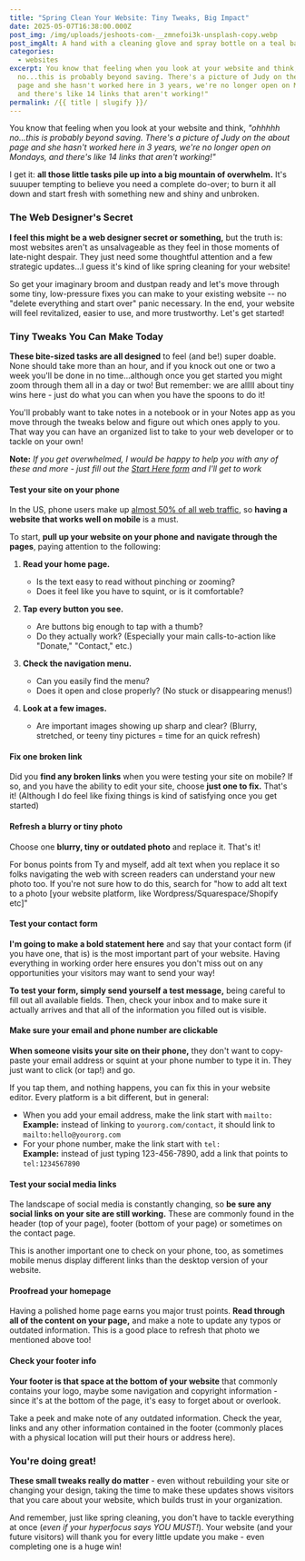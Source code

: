 ```yaml
---
title: "Spring Clean Your Website: Tiny Tweaks, Big Impact"
date: 2025-05-07T16:38:00.000Z
post_img: /img/uploads/jeshoots-com-__zmnefoi3k-unsplash-copy.webp
post_imgAlt: A hand with a cleaning glove and spray bottle on a teal background
categories:
  - websites
excerpt: You know that feeling when you look at your website and think, "ohhhhh
  no...this is probably beyond saving. There's a picture of Judy on the about
  page and she hasn't worked here in 3 years, we're no longer open on Mondays,
  and there's like 14 links that aren't working!"
permalink: /{{ title | slugify }}/
---
```

You know that feeling when you look at your website and think, *"ohhhhh no...this is probably beyond saving. There's a picture of Judy on the about page and she hasn't worked here in 3 years, we're no longer open on Mondays, and there's like 14 links that aren't working!"*

I get it: **all those little tasks pile up into a big mountain of overwhelm.** It's suuuper tempting to believe you need a complete do-over; to burn it all down and start fresh with something new and shiny and unbroken. 

### The Web Designer's Secret

**I feel this might be a web designer secret or something,** but the truth is: most websites aren't as unsalvageable as they feel in those moments of late-night despair. They just need some thoughtful attention and a few strategic updates...I guess it's kind of like spring cleaning for your website!

So get your imaginary broom and dustpan ready and let's move through some tiny, low-pressure fixes you can make to your existing website -- no "delete everything and start over" panic necessary. In the end, your website will feel revitalized, easier to use, and more trustworthy. Let's get started!

### Tiny Tweaks You Can Make Today

**These bite-sized tasks are all designed** to feel (and be!) super doable. None should take more than an hour, and if you knock out one or two a week you'll be done in no time...although once you get started you might zoom through them all in a day or two! But remember: we are alllll about tiny wins here - just do what you can when you have the spoons to do it!

You'll probably want to take notes in a notebook or in your Notes app as you move through the tweaks below and figure out which ones apply to you. That way you can have an organized list to take to your web developer or to tackle on your own!

**Note:** *If you get overwhelmed, I would be happy to help you with any of these and more - just fill out the [Start Here form](/forms/start-here) and I'll get to work*

#### Test your site on your phone

In the US, phone users make up [almost 50% of all web traffic](https://www.mobiloud.com/blog/what-percentage-of-internet-traffic-is-mobile), so **having a website that works well on mobile** is a must. 

To start, **pull up your website on your phone and navigate through the pages**, paying attention to the following:

1. **Read your home page.**

   * Is the text easy to read without pinching or zooming?
   * Does it feel like you have to squint, or is it comfortable?
2. **Tap every button you see.**

   * Are buttons big enough to tap with a thumb?
   * Do they actually work? (Especially your main calls-to-action like "Donate," "Contact," etc.)
3. **Check the navigation menu.**

   * Can you easily find the menu?
   * Does it open and close properly? (No stuck or disappearing menus!)
4. **Look at a few images.**

   * Are important images showing up sharp and clear? (Blurry, stretched, or teeny tiny pictures = time for an quick refresh)

#### Fix one broken link

Did you **find any broken links** when you were testing your site on mobile? If so, and you have the ability to edit your site, choose **just one to fix.** That's it! (Although I do feel like fixing things is kind of satisfying once you get started)

#### Refresh a blurry or tiny photo

Choose one **blurry, tiny or outdated photo** and replace it. That's it! 

For bonus points from Ty and myself, add alt text when you replace it so folks navigating the web with screen readers can understand your new photo too. If you're not sure how to do this, search for "how to add alt text to a photo \[your website platform, like Wordpress/Squarespace/Shopify etc]"

#### Test your contact form

**I'm going to make a bold statement here** and say that your contact form (if you have one, that is) is the most important part of your website. Having everything in working order here ensures you don't miss out on any opportunities your visitors may want to send your way!

**To test your form, simply send yourself a test message,** being careful to fill out all available fields. Then, check your inbox and to make sure it actually arrives and that all of the information you filled out is visible.

#### Make sure your email and phone number are clickable

**When someone visits your site on their phone,** they don't want to copy-paste your email address or squint at your phone number to type it in. They just want to click (or tap!) and go.

If you tap them, and nothing happens, you can fix this in your website editor. Every platform is a bit different, but in general:

* When you add your email address, make the link start with `mailto:`<br>
  **Example:** instead of linking to `yourorg.com/contact`, it should link to `mailto:hello@yourorg.com`
* For your phone number, make the link start with `tel:` <br>
  **Example:** instead of just typing 123-456-7890, add a link that points to `tel:1234567890`

#### Test your social media links

The landscape of social media is constantly changing, so **be sure any social links on your site are still working.** These are commonly found in the header (top of your page), footer (bottom of your page) or sometimes on the contact page. 

This is another important one to check on your phone, too, as sometimes mobile menus display different links than the desktop version of your website.

#### Proofread your homepage

Having a polished home page earns you major trust points. **Read through all of the content on your page,** and make a note to update any typos or outdated information. This is a good place to refresh that photo we mentioned above too!

#### Check your footer info

**Your footer is that space at the bottom of your website** that commonly contains your logo, maybe some navigation and copyright information - since it's at the bottom of the page, it's easy to forget about or overlook. 

Take a peek and make note of any outdated information. Check the year, links and any other information contained in the footer (commonly places with a physical location will put their hours or address here). 

### You're doing great!

**These small tweaks really do matter** - even without rebuilding your site or changing your design, taking the time to make these updates shows visitors that you care about your website, which builds trust in your organization. 

And remember, just like spring cleaning, you don't have to tackle everything at once (*even if your hyperfocus says YOU MUST!*). Your website (and your future visitors) will thank you for every little update you make - even completing one is a huge win!
